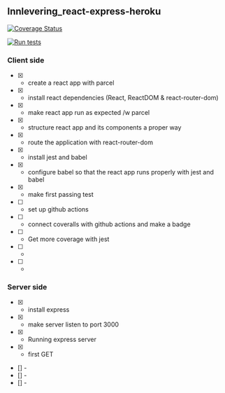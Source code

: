## Innlevering_react-express-heroku

[![Coverage Status](https://coveralls.io/repos/github/Webutvikling-og-API-design-PG6301/Innlevering_react-express-heroku/badge.svg)](https://coveralls.io/github/Webutvikling-og-API-design-PG6301/Innlevering_react-express-heroku)

[![Run tests](https://github.com/Webutvikling-og-API-design-PG6301/Innlevering_react-express-heroku/actions/workflows/tests.yml/badge.svg)](https://github.com/Webutvikling-og-API-design-PG6301/Innlevering_react-express-heroku/actions/workflows/tests.yml)



### Client side

- [x] - create a react app with parcel
- [x] - install react dependencies (React, ReactDOM & react-router-dom)
- [x] - make react app run as expected /w parcel
- [x] - structure react app and its components a proper way
- [x] - route the application with react-router-dom
- [x] - install jest and babel
- [x] - configure babel so that the react app runs properly with jest and babel
- [x] - make first passing test
- [ ] - set up github actions
- [ ] - connect coveralls with github actions and make a badge
- [ ] - Get more coverage with jest
- [ ] -
- [ ] -

### Server side

- [x] - install express
- [x] - make server listen to port 3000
- [x] - Running express server
- [x] - first GET
- [] -
- [] -
- [] -

